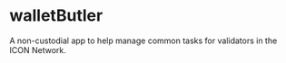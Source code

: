 # walletButler

A non-custodial app to help manage common tasks for validators in the ICON Network.
